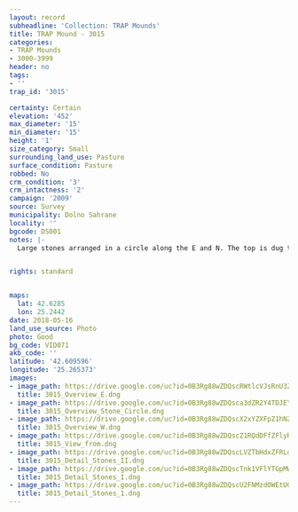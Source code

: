 ```yaml
---
layout: record
subheadline: 'Collection: TRAP Mounds'
title: TRAP Mound - 3015
categories:
- TRAP Mounds
- 3000-3999
header: no
tags:
- ''
trap_id: '3015'

certainty: Certain
elevation: '452'
max_diameter: '15'
min_diameter: '15'
height: '1'
size_category: Small
surrounding_land_use: Pasture
surface_condition: Pasture
robbed: No
crm_condition: '3'
crm_intactness: '2'
campaign: '2009'
source: Survey
municipality: Dolno Sahrane
locality: ''
bgcode: DS001
notes: |-
  Large stones arranged in a circle along the E and N. The top is dug trough. GPS point 1 - 50 m to the E, another group of large stones. Lot of shallow old robbers' trenchs. Covered in vegetation.


rights: standard


maps:
  lat: 42.6285
  lon: 25.2442
date: 2018-05-16
land_use_source: Photo
photo: Good
bg_code: VID071
akb_code: ''
latitude: '42.609596'
longitude: '25.265373'
images:
- image_path: https://drive.google.com/uc?id=0B3Rg88wZDQscRWtlcVJsRnU3ZVU
  title: 3015_Overview_E.dng
- image_path: https://drive.google.com/uc?id=0B3Rg88wZDQsca3dZR2Y4TDJEYlk
  title: 3015_Overview_Stone_Circle.dng
- image_path: https://drive.google.com/uc?id=0B3Rg88wZDQscX2xYZXFpZ1hNZ00
  title: 3015_Overview_W.dng
- image_path: https://drive.google.com/uc?id=0B3Rg88wZDQscZ1RQdDFfZFlyR2c
  title: 3015_View_from.dng
- image_path: https://drive.google.com/uc?id=0B3Rg88wZDQscLVZTbHdxZFRLd1U
  title: 3015_Detail_Stones_II.dng
- image_path: https://drive.google.com/uc?id=0B3Rg88wZDQscTnk1VFlYTGpMWWc
  title: 3015_Detail_Stones_I.dng
- image_path: https://drive.google.com/uc?id=0B3Rg88wZDQscU2FNMzdOWEtUQzg
  title: 3015_Detail_Stones_1.dng
---
```

